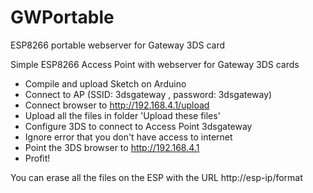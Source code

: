 # GWPortable
ESP8266 portable webserver for Gateway 3DS card


Simple ESP8266 Access Point with webserver for Gateway 3DS cards  
- Compile and upload Sketch on Arduino
- Connect to AP (SSID: 3dsgateway , password: 3dsgateway)
- Connect browser to http://192.168.4.1/upload
- Upload all the files in folder 'Upload these files'
- Configure 3DS to connect to Access Point 3dsgateway
- Ignore error that you don't have access to internet
- Point the 3DS browser to http://192.168.4.1
- Profit!


You can erase all the files on the ESP with the URL http://esp-ip/format
